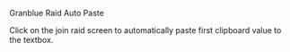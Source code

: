 Granblue Raid Auto Paste

Click on the join raid screen to automatically paste first clipboard value to the textbox.